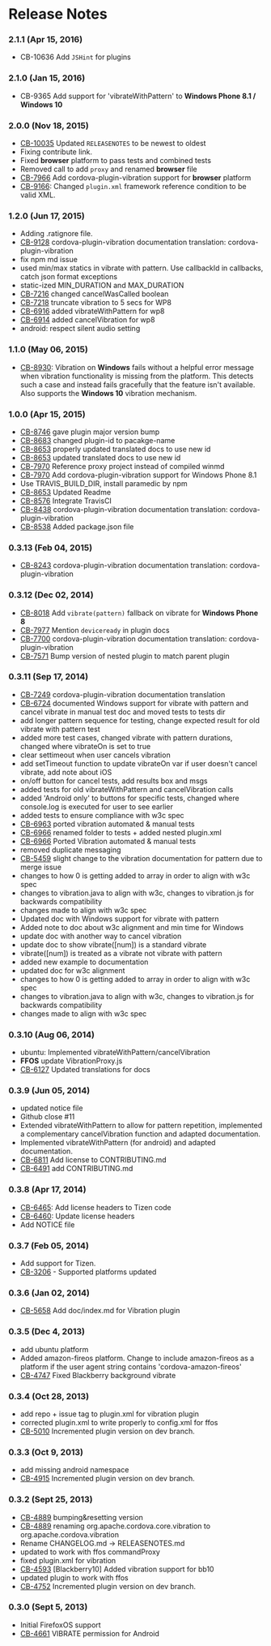 <!--
#
# Licensed to the Apache Software Foundation (ASF) under one
# or more contributor license agreements.  See the NOTICE file
# distributed with this work for additional information
# regarding copyright ownership.  The ASF licenses this file
# to you under the Apache License, Version 2.0 (the
# "License"); you may not use this file except in compliance
# with the License.  You may obtain a copy of the License at
# 
# http://www.apache.org/licenses/LICENSE-2.0
# 
# Unless required by applicable law or agreed to in writing,
# software distributed under the License is distributed on an
# "AS IS" BASIS, WITHOUT WARRANTIES OR CONDITIONS OF ANY
#  KIND, either express or implied.  See the License for the
# specific language governing permissions and limitations
# under the License.
#
-->
# Release Notes

### 2.1.1 (Apr 15, 2016)
* CB-10636 Add `JSHint` for plugins

### 2.1.0 (Jan 15, 2016)
* CB-9365 Add support for 'vibrateWithPattern' to **Windows Phone 8.1 / Windows 10**

### 2.0.0 (Nov 18, 2015)
* [CB-10035](https://issues.apache.org/jira/browse/CB-10035) Updated `RELEASENOTES` to be newest to oldest
* Fixing contribute link.
* Fixed **browser** platform to pass tests and combined tests
* Removed call to add `proxy` and renamed **browser** file
* [CB-7966](https://issues.apache.org/jira/browse/CB-7966) Add cordova-plugin-vibration support for **browser** platform
* [CB-9166](https://issues.apache.org/jira/browse/CB-9166): Changed `plugin.xml` framework reference condition to be valid XML.

### 1.2.0 (Jun 17, 2015)
* Adding .ratignore file.
* [CB-9128](https://issues.apache.org/jira/browse/CB-9128) cordova-plugin-vibration documentation translation: cordova-plugin-vibration
* fix npm md issue
* used min/max statics in vibrate with pattern. Use callbackId in callbacks, catch json format exceptions
* static-ized MIN_DURATION and MAX_DURATION
* [CB-7216](https://issues.apache.org/jira/browse/CB-7216) changed cancelWasCalled boolean
* [CB-7218](https://issues.apache.org/jira/browse/CB-7218) truncate vibration to 5 secs for WP8
* [CB-6916](https://issues.apache.org/jira/browse/CB-6916) added vibrateWithPattern for wp8
* [CB-6914](https://issues.apache.org/jira/browse/CB-6914) added cancelVibration for wp8
* android: respect silent audio setting

### 1.1.0 (May 06, 2015)
* [CB-8930](https://issues.apache.org/jira/browse/CB-8930): Vibration on **Windows** fails without a helpful error message when vibration functionality is missing from the platform.  This detects such a case and instead fails gracefully that the feature isn't available.  Also supports the **Windows 10** vibration mechanism.

### 1.0.0 (Apr 15, 2015)
* [CB-8746](https://issues.apache.org/jira/browse/CB-8746) gave plugin major version bump
* [CB-8683](https://issues.apache.org/jira/browse/CB-8683) changed plugin-id to pacakge-name
* [CB-8653](https://issues.apache.org/jira/browse/CB-8653) properly updated translated docs to use new id
* [CB-8653](https://issues.apache.org/jira/browse/CB-8653) updated translated docs to use new id
* [CB-7970](https://issues.apache.org/jira/browse/CB-7970) Reference proxy project instead of compiled winmd
* [CB-7970](https://issues.apache.org/jira/browse/CB-7970) Add cordova-plugin-vibration support for Windows Phone 8.1
* Use TRAVIS_BUILD_DIR, install paramedic by npm
* [CB-8653](https://issues.apache.org/jira/browse/CB-8653) Updated Readme
* [CB-8576](https://issues.apache.org/jira/browse/CB-8576) Integrate TravisCI
* [CB-8438](https://issues.apache.org/jira/browse/CB-8438) cordova-plugin-vibration documentation translation: cordova-plugin-vibration
* [CB-8538](https://issues.apache.org/jira/browse/CB-8538) Added package.json file

### 0.3.13 (Feb 04, 2015)
* [CB-8243](https://issues.apache.org/jira/browse/CB-8243) cordova-plugin-vibration documentation translation: cordova-plugin-vibration

### 0.3.12 (Dec 02, 2014)
* [CB-8018](https://issues.apache.org/jira/browse/CB-8018) Add `vibrate(pattern)` fallback on vibrate for **Windows Phone 8**
* [CB-7977](https://issues.apache.org/jira/browse/CB-7977) Mention `deviceready` in plugin docs
* [CB-7700](https://issues.apache.org/jira/browse/CB-7700) cordova-plugin-vibration documentation translation: cordova-plugin-vibration
* [CB-7571](https://issues.apache.org/jira/browse/CB-7571) Bump version of nested plugin to match parent plugin

### 0.3.11 (Sep 17, 2014)
* [CB-7249](https://issues.apache.org/jira/browse/CB-7249) cordova-plugin-vibration documentation translation
* [CB-6724](https://issues.apache.org/jira/browse/CB-6724) documented Windows support for vibrate with pattern and cancel vibrate in manual test doc and moved tests to tests dir
* add longer pattern sequence for testing, change expected result for old vibrate with pattern test
* added more test cases, changed vibrate with pattern durations, changed where vibrateOn is set to true
* clear settimeout when user cancels vibration
* add setTimeout function to update vibrateOn var if user doesn't cancel vibrate, add note about iOS
* on/off button for cancel tests, add results box and msgs
* added tests for old vibrateWithPattern and cancelVibration calls
* added 'Android only' to buttons for specific tests, changed where console.log is executed for user to see earlier
* added tests to ensure compliance with w3c spec
* [CB-6963](https://issues.apache.org/jira/browse/CB-6963) ported vibration automated & manual tests
* [CB-6966](https://issues.apache.org/jira/browse/CB-6966) renamed folder to tests + added nested plugin.xml
* [CB-6966](https://issues.apache.org/jira/browse/CB-6966) Ported Vibration automated & manual tests
* removed duplicate messaging
* [CB-5459](https://issues.apache.org/jira/browse/CB-5459) slight change to the vibration documentation for pattern due to merge issue
* changes to how 0 is getting added to array in order to align with w3c spec
* changes to vibration.java to align with w3c, changes to vibration.js for backwards compatibility
* changes made to align with w3c spec
* Updated doc with Windows support for vibrate with pattern
* Added note to doc about w3c alignment and min time for Windows
* update doc with another way to cancel vibration
* update doc to show vibrate([num]) is a standard vibrate
* vibrate([num]) is treated as a vibrate not vibrate with pattern
* added new example to documentation
* updated doc for w3c alignment
* changes to how 0 is getting added to array in order to align with w3c spec
* changes to vibration.java to align with w3c, changes to vibration.js for backwards compatibility
* changes made to align with w3c spec

### 0.3.10 (Aug 06, 2014)
* ubuntu: Implemented vibrateWithPattern/cancelVibration
* **FFOS** update VibrationProxy.js
* [CB-6127](https://issues.apache.org/jira/browse/CB-6127) Updated translations for docs

### 0.3.9 (Jun 05, 2014)
* updated notice file
* Github close #11
* Extended vibrateWithPattern to allow for pattern repetition, implemented a complementary cancelVibration function and adapted documentation.
* Implemented vibrateWithPattern (for android) and adapted documentation.
* [CB-6811](https://issues.apache.org/jira/browse/CB-6811) Add license to CONTRIBUTING.md
* [CB-6491](https://issues.apache.org/jira/browse/CB-6491) add CONTRIBUTING.md

### 0.3.8 (Apr 17, 2014)
* [CB-6465](https://issues.apache.org/jira/browse/CB-6465): Add license headers to Tizen code
* [CB-6460](https://issues.apache.org/jira/browse/CB-6460): Update license headers
* Add NOTICE file

### 0.3.7 (Feb 05, 2014)
* Add support for Tizen.
* [CB-3206](https://issues.apache.org/jira/browse/CB-3206) - Supported platforms updated

### 0.3.6 (Jan 02, 2014)
* [CB-5658](https://issues.apache.org/jira/browse/CB-5658) Add doc/index.md for Vibration plugin

### 0.3.5 (Dec 4, 2013)
* add ubuntu platform
* Added amazon-fireos platform. Change to include amazon-fireos as a platform if the user agent string contains 'cordova-amazon-fireos'
* [CB-4747](https://issues.apache.org/jira/browse/CB-4747) Fixed Blackberry background vibrate

### 0.3.4 (Oct 28, 2013)
* add repo + issue tag to plugin.xml for vibration plugin
* corrected plugin.xml to write properly to config.xml for ffos
* [CB-5010](https://issues.apache.org/jira/browse/CB-5010) Incremented plugin version on dev branch.

### 0.3.3 (Oct 9, 2013)
* add missing android namespace
* [CB-4915](https://issues.apache.org/jira/browse/CB-4915) Incremented plugin version on dev branch.

### 0.3.2 (Sept 25, 2013)
* [CB-4889](https://issues.apache.org/jira/browse/CB-4889) bumping&resetting version
* [CB-4889](https://issues.apache.org/jira/browse/CB-4889) renaming org.apache.cordova.core.vibration to org.apache.cordova.vibration
* Rename CHANGELOG.md -> RELEASENOTES.md
* updated to work with ffos commandProxy
* fixed plugin.xml for vibration
* [CB-4593](https://issues.apache.org/jira/browse/CB-4593) [Blackberry10] Added vibration support for bb10
* updated plugin to work with ffos
* [CB-4752](https://issues.apache.org/jira/browse/CB-4752) Incremented plugin version on dev branch.

### 0.3.0 (Sept 5, 2013)
* Initial FirefoxOS support
* [CB-4661](https://issues.apache.org/jira/browse/CB-4661) VIBRATE permission for Android
